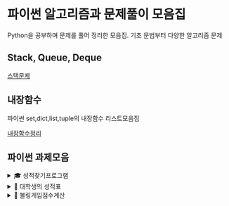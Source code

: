 # 파이썬 알고리즘과 문제풀이 모음집

Python을 공부하며 문제를 풀어 정리한 모음집.
기초 문법부터 다양한 알고리즘 문제

## Stack, Queue, Deque
[스택문제](https://github.com/KmK0708/py_codeSolve/tree/master/Algorithm/%EC%8A%A4%ED%83%9D)

## 내장함수
파이썬 set,dict,list,tuple의 내장함수 리스트모음집

[내장함수정리](https://github.com/KmK0708/py_codeSolve/tree/master/py_task/%EB%82%B4%EC%9E%A5%ED%95%A8%EC%88%98)

## 파이썬 과제모음
<details>
  <summary>🎓 성적찾기프로그램</summary>
   초등학교 1~6학년 의 국,영,수 과목의 점수가 있을때 n학년 n반의 n번째 학생의 성적표를 가져오고 싶을때 어떻게 해야하는가
  
  [성적찾기프로그램](https://github.com/KmK0708/py_codeSolve/blob/master/py_task/%EA%B9%80%EC%A3%BC%EC%98%81_python_%EC%84%B1%EC%A0%81%EC%B0%BE%EA%B8%B0%ED%94%84%EB%A1%9C%EA%B7%B8%EB%9E%A8.ipynb)
</details>
<details>
  <summary>🧮 대학생의 성적표</summary>
   랜덤으로 생성된 전공 과목 성적 데이터를 바탕으로, 학점(GPA)을 계산하는 프로그램
  
  [대학생_성적과학점](https://github.com/KmK0708/py_codeSolve/blob/master/py_task/%EA%B9%80%EC%A3%BC%EC%98%81_%EB%8C%80%ED%95%99%EC%83%9D_%EC%84%B1%EC%A0%81%EA%B3%BC%ED%95%99%EC%A0%90.ipynb)
</details>
<details>
  <summary>🎳 볼링게임점수계산</summary>
  평소 보거나 직접 하던 볼링을 파이썬으로 볼링 점수 계산 프로그램을 짜보자

  [볼링게임점수](https://github.com/KmK0708/py_codeSolve/blob/master/py_task/%EA%B9%80%EC%A3%BC%EC%98%81_%EB%B3%BC%EB%A7%81%EA%B2%8C%EC%9E%84%EC%A0%90%EC%88%98%EA%B3%84%EC%82%B0.ipynb)
</details>
